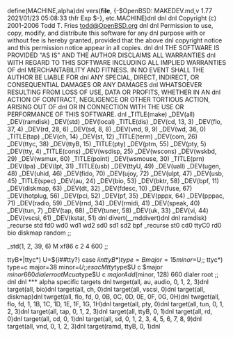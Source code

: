 define(MACHINE,alpha)dnl
vers(__file__,
	{-$OpenBSD: MAKEDEV.md,v 1.77 2021/01/23 05:08:33 thfr Exp $-},
etc.MACHINE)dnl
dnl
dnl Copyright (c) 2001-2006 Todd T. Fries <todd@OpenBSD.org>
dnl
dnl Permission to use, copy, modify, and distribute this software for any
dnl purpose with or without fee is hereby granted, provided that the above
dnl copyright notice and this permission notice appear in all copies.
dnl
dnl THE SOFTWARE IS PROVIDED "AS IS" AND THE AUTHOR DISCLAIMS ALL WARRANTIES
dnl WITH REGARD TO THIS SOFTWARE INCLUDING ALL IMPLIED WARRANTIES OF
dnl MERCHANTABILITY AND FITNESS. IN NO EVENT SHALL THE AUTHOR BE LIABLE FOR
dnl ANY SPECIAL, DIRECT, INDIRECT, OR CONSEQUENTIAL DAMAGES OR ANY DAMAGES
dnl WHATSOEVER RESULTING FROM LOSS OF USE, DATA OR PROFITS, WHETHER IN AN
dnl ACTION OF CONTRACT, NEGLIGENCE OR OTHER TORTIOUS ACTION, ARISING OUT OF
dnl OR IN CONNECTION WITH THE USE OR PERFORMANCE OF THIS SOFTWARE.
dnl
_TITLE(make)
_DEV(all)
_DEV(ramdisk)
_DEV(std)
_DEV(local)
_TITLE(dis)
_DEV(cd, 13, 3)
_DEV(flo, 37, 4)
_DEV(rd, 28, 6)
_DEV(sd, 8, 8)
_DEV(vnd, 9, 9)
_DEV(wd, 36, 0)
_TITLE(tap)
_DEV(ch, 14)
_DEV(st, 12)
_TITLE(term)
_DEV(com, 26)
_DEV(ttyc, 38)
_DEV(ttyB, 15)
_TITLE(pty)
_DEV(ptm, 55)
_DEV(pty, 5)
_DEV(tty, 4)
_TITLE(cons)
_DEV(wsdisp, 25)
_DEV(wscons)
_DEV(wskbd, 29)
_DEV(wsmux, 60)
_TITLE(point)
_DEV(wsmouse, 30)
_TITLE(prn)
_DEV(lpa)
_DEV(lpt, 31)
_TITLE(usb)
_DEV(ttyU, 49)
_DEV(uall)
_DEV(ugen, 48)
_DEV(uhid, 46)
_DEV(fido, 70)
_DEV(ujoy, 72)
_DEV(ulpt, 47)
_DEV(usb, 45)
_TITLE(spec)
_DEV(au, 24)
_DEV(bio, 53)
_DEV(bktr, 58)
_DEV(bpf, 11)
_DEV(diskmap, 63)
_DEV(dt, 32)
_DEV(fdesc, 10)
_DEV(fuse, 67)
_DEV(hotplug, 56)
_DEV(pci, 52)
_DEV(pf, 35)
_DEV(pppx, 64)
_DEV(pppac, 71)
_DEV(radio, 59)
_DEV(rnd, 34)
_DEV(rmidi, 41)
_DEV(speak, 40)
_DEV(tun, 7)
_DEV(tap, 68)
_DEV(tuner, 58)
_DEV(uk, 33)
_DEV(vi, 44)
_DEV(vscsi, 61)
_DEV(kstat, 51)
dnl
divert(__mddivert)dnl
dnl
ramdisk)
	_recurse std fd0 wd0 wd1 wd2 sd0 sd1 sd2 bpf
	_recurse st0 cd0 ttyC0 rd0 bio diskmap random
	;;

_std(1, 2, 39, 6)
	M xf86		c 2 4 600
	;;

ttyB*|ttyc*)
	U=${i##tty?}
	case $i in
	ttyB*)	type=B major=15 minor=$U;;
	ttyc*)	type=c major=38 minor=$U;;
	esac
	M tty$type$U c $major $minor 660 dialer root
	M cua$type$U c $major Add($minor, 128) 660 dialer root
	;;
dnl
dnl *** alpha specific targets
dnl
twrget(all, au, audio, 0, 1, 2, 3)dnl
target(all, bio)dnl
target(all, ch, 0)dnl
target(all, vscsi, 0)dnl
target(all, diskmap)dnl
twrget(all, flo, fd, 0, 0B, 0C, 0D, 0E, 0F, 0G, 0H)dnl
twrget(all, flo, fd, 1, 1B, 1C, 1D, 1E, 1F, 1G, 1H)dnl
target(all, pty, 0)dnl
target(all, tun, 0, 1, 2, 3)dnl
target(all, tap, 0, 1, 2, 3)dnl
target(all, ttyB, 0, 1)dnl
target(all, rd, 0)dnl
target(all, cd, 0, 1)dnl
target(all, sd, 0, 1, 2, 3, 4, 5, 6, 7, 8, 9)dnl
target(all, vnd, 0, 1, 2, 3)dnl
target(ramd, ttyB, 0, 1)dnl
